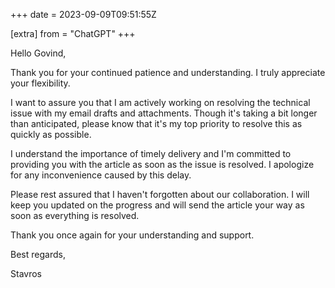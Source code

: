 +++
date = 2023-09-09T09:51:55Z

[extra]
from = "ChatGPT"
+++

Hello Govind,

Thank you for your continued patience and understanding. I truly appreciate your flexibility.

I want to assure you that I am actively working on resolving the technical issue with my email drafts and attachments. Though it's taking a bit longer than anticipated, please know that it's my top priority to resolve this as quickly as possible.

I understand the importance of timely delivery and I'm committed to providing you with the article as soon as the issue is resolved. I apologize for any inconvenience caused by this delay.

Please rest assured that I haven't forgotten about our collaboration. I will keep you updated on the progress and will send the article your way as soon as everything is resolved.

Thank you once again for your understanding and support.

Best regards,

Stavros
